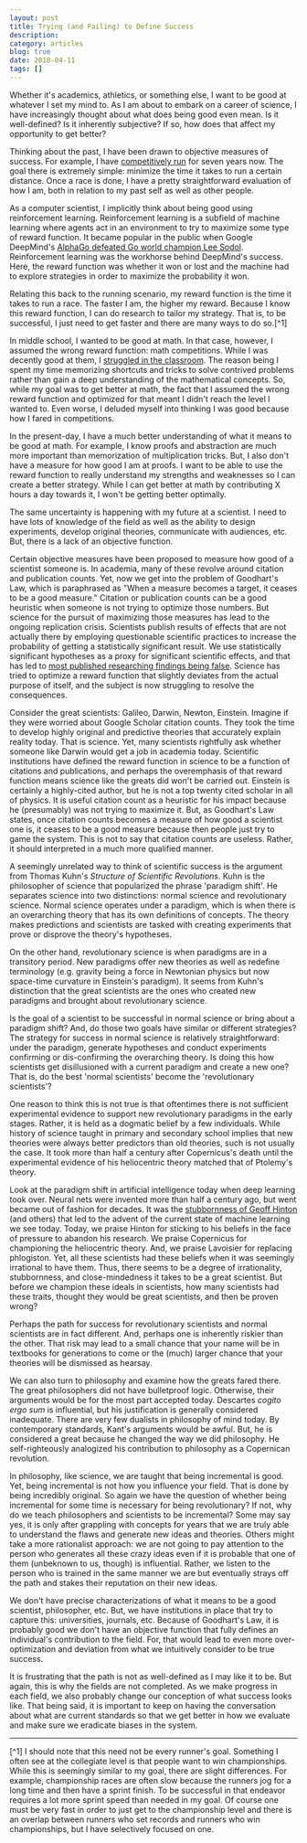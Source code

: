 ```yaml
---
layout: post
title: Trying (and Failing) to Define Success
description: 
category: articles
blog: true
date: 2018-04-11
tags: []
---
```


Whether it's academics, athletics, or something else, I want to be good at whatever I set my mind to. As I am about to embark on a career of science, I have increasingly thought about what does being good even mean. Is it well-defined? Is it inherently subjective? If so, how does that affect my opportunity to get better?

Thinking about the past, I have been drawn to objective measures of success. For example, I have [competitively run](/trial-of-miles-miles-of-trials) for seven years now. The goal there is extremely simple: minimize the time it takes to run a certain distance. Once a race is done, I have a pretty straightforward evaluation of how I am, both in relation to my past self as well as other people.

As a computer scientist, I implicitly think about being good using reinforcement learning. Reinforcement learning is a subfield of machine learning where agents act in an environment to try to maximize some type of reward function. It became popular in the public when Google DeepMind's [AlphaGo defeated Go world champion Lee Sodol](https://www.nature.com/articles/nature16961). Reinforcement learning was the workhorse behind DeepMind's success. Here, the reward function was whether it won or lost and the machine had to explore strategies in order to maximize the probability it won.

Relating this back to the running scenario, my reward function is the time it takes to run a race. The faster I am, the higher my reward. Because I know this reward function, I can do research to tailor my strategy. That is, to be successful, I just need to get faster and there are many ways to do so.[^1]

In middle school, I wanted to be good at math. In that case, however, I assumed the wrong reward function: math competitions. While I was decently good at them, I [struggled in the classroom](/rethinking-secondary-mathematics-education). The reason being I spent my time memorizing shortcuts and tricks to solve contrived problems rather than gain a deep understanding of the mathematical concepts. So, while my goal was to get better at math, the fact that I assumed the wrong reward function and optimized for that meant I didn't reach the level I wanted to. Even worse, I deluded myself into thinking I was good because how I fared in competitions.

In the present-day, I have a much better understanding of what it means to be good at math. For example, I know proofs and abstraction are much more important than memorization of multiplication tricks. But, I also don't have a measure for how good I am at proofs. I want to be able to use the reward function to really understand my strengths and weaknesses so I can create a better strategy. While I can get better at math by contributing X hours a day towards it, I won't be getting better optimally.

The same uncertainty is happening with my future at a scientist. I need to have lots of knowledge of the field as well as the ability to design experiments, develop original theories, communicate with audiences, etc. But, there is a lack of an objective function.

Certain objective measures have been proposed to measure how good of a scientist someone is. In academia, many of these revolve around citation and publication counts. Yet, now we get into the problem of Goodhart's Law, which is paraphrased as "When a measure becomes a target, it ceases to be a good measure." Citation or publication counts can be a good heuristic when someone is not trying to optimize those numbers. But science for the pursuit of maximizing those measures has lead to the ongoing replication crisis. Scientists publish results of effects that are not actually there by employing questionable scientific practices to increase the probability of getting a statistically significant result. We use statistically significant hypotheses as a proxy for significant scientific effects, and that has led to [most published researching findings being false](http://journals.plos.org/plosmedicine/article?id=10.1371/journal.pmed.0020124). Science has tried to optimize a reward function that slightly deviates from the actual purpose of itself, and the subject is now struggling to resolve the consequences.

Consider the great scientists: Galileo, Darwin, Newton, Einstein. Imagine if they were worried about Google Scholar citation counts. They took the time to develop highly original and predictive theories that accurately explain reality today. That is science. Yet, many scientists rightfully ask whether someone like Darwin would get a job in academia today. Scientific institutions have defined the reward function in science to be a function of citations and publications, and perhaps the overemphasis of that reward function means science like the greats did won't be carried out. Einstein is certainly a highly-cited author, but he is not a top twenty cited scholar in all of physics. It is useful citation count as a heuristic for his impact because he (presumably) was not trying to maximize it. But, as Goodhart's Law states, once citation counts becomes a measure of how good a scientist one is, it ceases to be a good measure because then people just try to game the system. This is not to say that citation counts are useless. Rather, it should interpreted in a much more qualified manner.

A seemingly unrelated way to think of scientific success is the argument from Thomas Kuhn's *Structure of Scientific Revolutions*. Kuhn is the philosopher of science that popularized the phrase 'paradigm shift'. He separates science into two distinctions: normal science and revolutionary science. Normal science operates under a paradigm, which is when there is an overarching theory that has its own definitions of concepts. The theory makes predictions and scientists are tasked with creating experiments that prove or disprove the theory's hypotheses.

On the other hand, revolutionary science is when paradigms are in a transitory period. New paradigms offer new theories as well as redefine terminology (e.g. gravity being a force in Newtonian physics but now space-time curvature in Einstein's paradigm). It seems from Kuhn's distinction that the great scientists are the ones who created new paradigms and brought about revolutionary science.

Is the goal of a scientist to be successful in normal science or bring about a paradigm shift? And, do those two goals have similar or different strategies? The strategy for success in normal science is relatively straightforward: under the paradigm, generate hypotheses and conduct experiments confirming or dis-confirming the overarching theory. Is doing this how scientists get disillusioned with a current paradigm and create a new one? That is, do the best 'normal scientists' become the 'revolutionary scientists'?

One reason to think this is not true is that oftentimes there is not sufficient experimental evidence to support new revolutionary paradigms in the early stages. Rather, it is held as a dogmatic belief by a few individuals. While history of science taught in primary and secondary school implies that new theories were always better predictors than old theories, such is not usually the case. It took more than half a century after Copernicus's death until the experimental evidence of his heliocentric theory matched that of Ptolemy's theory.

Look at the paradigm shift in artificial intelligence today when deep learning took over. Neural nets were invented more than half a century ago, but went became out of fashion for decades. It was the [stubbornness of Geoff Hinton](https://torontolife.com/tech/ai-superstars-google-facebook-apple-studied-guy/) (and others) that led to the advent of the current state of machine learning we see today. Today, we praise Hinton for sticking to his beliefs in the face of pressure to abandon his research. We praise Copernicus for championing the heliocentric theory. And, we praise Lavoisier for replacing phlogiston. Yet, all these scientists had these beliefs when it was seemingly irrational to have them. Thus, there seems to be a degree of irrationality, stubbornness, and close-mindedness it takes to be a great scientist. But before we champion these ideals in scientists, how many scientists had these traits, thought they would be great scientists, and then be proven wrong? 

Perhaps the path for success for revolutionary scientists and normal scientists are in fact different. And, perhaps one is inherently riskier than the other. That risk may lead to a small chance that your name will be in textbooks for generations to come or the (much) larger chance that your theories will be dismissed as hearsay.

We can also turn to philosophy and examine how the greats fared there. The great philosophers did not have bulletproof logic. Otherwise, their arguments would be for the most part accepted today. Descartes *cogito ergo sum* is influential, but his justification is generally considered inadequate. There are very few dualists in philosophy of mind today. By contemporary standards, Kant's arguments would be awful. But, he is considered a great because he changed the way we did philosophy. He self-righteously analogized his contribution to philosophy as a Copernican revolution.

In philosophy, like science, we are taught that being incremental is good. Yet, being incremental is not how you influence your field. That is done by being incredibly original. So again we have the question of whether being incremental for some time is necessary for being revolutionary? If not, why do we teach philosophers and scientists to be incremental? Some may say yes, it is only after grappling with concepts for years that we are truly able to understand the flaws and generate new ideas and theories. Others might take a more rationalist approach: we are not going to pay attention to the person who generates all these crazy ideas even if it is probable that one of them (unbeknown to us, though) is influential. Rather, we listen to the person who is trained in the same manner we are but eventually strays off the path and stakes their reputation on their new ideas.

We don't have precise characterizations of what it means to be a good scientist, philosopher, etc. But, we have institutions in place that try to capture this: universities, journals, etc. Because of Goodhart's Law, it is probably good we don't have an objective function that fully defines an individual's contribution to the field. For, that would lead to even more over-optimization and deviation from what we intuitively consider to be true success.

It is frustrating that the path is not as well-defined as I may like it to be. But again, this is why the fields are not completed. As we make progress in each field, we also probably change our conception of what success looks like. That being said, it is important to keep on having the conversation about what are current standards so that we get better in how we evaluate and make sure we eradicate biases in the system.

---

[^1] I should note that this need not be every runner's goal. Something I often see at the collegiate level is that people want to win championships. While this is seemingly similar to my goal, there are slight differences. For example, championship races are often slow because the runners jog for a long time and then have a sprint finish. To be successful in that endeavor requires a lot more sprint speed than needed in my goal. Of course one must be very fast in order to just get to the championship level and there is an overlap between runners who set records and runners who win championships, but I have selectively focused on one.